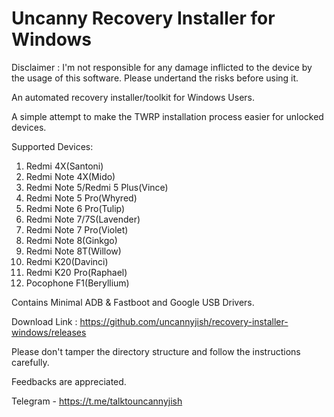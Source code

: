 # Uncanny Recovery Installer for Windows

Disclaimer : I'm not responsible for any damage inflicted to the device by the usage of this software. 
Please undertand the risks before using it.

An automated recovery installer/toolkit for Windows Users.

A simple attempt to make the TWRP installation process easier for unlocked devices. 

Supported Devices: 
1. Redmi 4X(Santoni)
2. Redmi Note 4X(Mido)
3. Redmi Note 5/Redmi 5 Plus(Vince)
4. Redmi Note 5 Pro(Whyred)
5. Redmi Note 6 Pro(Tulip)
6. Redmi Note 7/7S(Lavender)
7. Redmi Note 7 Pro(Violet)
8. Redmi Note 8(Ginkgo)
9. Redmi Note 8T(Willow)
10. Redmi K20(Davinci)
11. Redmi K20 Pro(Raphael)
12. Pocophone F1(Beryllium)

Contains Minimal ADB & Fastboot and Google USB Drivers.

Download Link : https://github.com/uncannyjish/recovery-installer-windows/releases

Please don't tamper the directory structure and follow the instructions carefully.

Feedbacks are appreciated.

Telegram - https://t.me/talktouncannyjish
